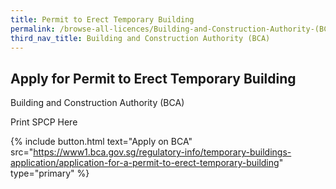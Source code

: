 ```yaml
---
title: Permit to Erect Temporary Building
permalink: /browse-all-licences/Building-and-Construction-Authority-(BCA)/Permit-to-Erect-Temporary-Building
third_nav_title: Building and Construction Authority (BCA)
---
```


## Apply for Permit to Erect Temporary Building

Building and Construction Authority (BCA)

Print SPCP Here

{% include button.html text="Apply on BCA" src="https://www1.bca.gov.sg/regulatory-info/temporary-buildings-application/application-for-a-permit-to-erect-temporary-building" type="primary" %}
